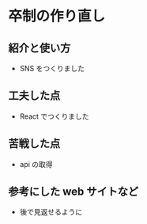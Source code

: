 # 卒制の作り直し

## 紹介と使い方

- SNS をつくりました

## 工夫した点

- React でつくりました

## 苦戦した点

- api の取得

## 参考にした web サイトなど

- 後で見返せるように
